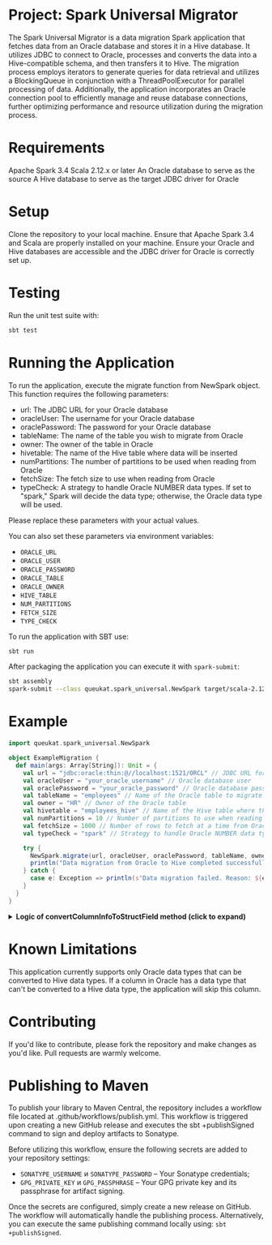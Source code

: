 # Project: Spark Universal Migrator

The Spark Universal Migrator is a data migration Spark application that fetches data from an Oracle database and stores it in a Hive database. It utilizes JDBC to connect to Oracle, processes and converts the data into a Hive-compatible schema, and then transfers it to Hive. The migration process employs iterators to generate queries for data retrieval and utilizes a BlockingQueue in conjunction with a ThreadPoolExecutor for parallel processing of data. Additionally, the application incorporates an Oracle connection pool to efficiently manage and reuse database connections, further optimizing performance and resource utilization during the migration process.

# Requirements

Apache Spark 3.4
Scala 2.12.x or later
An Oracle database to serve as the source
A Hive database to serve as the target
JDBC driver for Oracle

# Setup

Clone the repository to your local machine.
Ensure that Apache Spark 3.4 and Scala are properly installed on your machine.
Ensure your Oracle and Hive databases are accessible and the JDBC driver for Oracle is correctly set up.

# Testing

Run the unit test suite with:

```bash
sbt test
```


# Running the Application

To run the application, execute the migrate function from NewSpark object. This function requires the following parameters:

- url: The JDBC URL for your Oracle database
- oracleUser: The username for your Oracle database
- oraclePassword: The password for your Oracle database
- tableName: The name of the table you wish to migrate from Oracle
- owner: The owner of the table in Oracle
- hivetable: The name of the Hive table where data will be inserted
- numPartitions: The number of partitions to be used when reading from Oracle
- fetchSize: The fetch size to use when reading from Oracle
- typeCheck: A strategy to handle Oracle NUMBER data types. If set to "spark," Spark will decide the data type; otherwise, the Oracle data type will be used.

Please replace these parameters with your actual values.

You can also set these parameters via environment variables:

- `ORACLE_URL`
- `ORACLE_USER`
- `ORACLE_PASSWORD`
- `ORACLE_TABLE`
- `ORACLE_OWNER`
- `HIVE_TABLE`
- `NUM_PARTITIONS`
- `FETCH_SIZE`
- `TYPE_CHECK`

To run the application with SBT use:

```bash
sbt run
```

After packaging the application you can execute it with `spark-submit`:

```bash
sbt assembly
spark-submit --class queukat.spark_universal.NewSpark target/scala-2.12/OracleToHiveMigrator-assembly-2.0.jar
```

# Example

```scala
import queukat.spark_universal.NewSpark

object ExampleMigration {
  def main(args: Array[String]): Unit = {
    val url = "jdbc:oracle:thin:@//localhost:1521/ORCL" // JDBC URL for Oracle
    val oracleUser = "your_oracle_username" // Oracle database user
    val oraclePassword = "your_oracle_password" // Oracle database password
    val tableName = "employees" // Name of the Oracle table to migrate
    val owner = "HR" // Owner of the Oracle table
    val hivetable = "employees_hive" // Name of the Hive table where the data will be written
    val numPartitions = 10 // Number of partitions to use when reading the Oracle data into a DataFrame
    val fetchSize = 1000 // Number of rows to fetch at a time from Oracle
    val typeCheck = "spark" // Strategy to handle Oracle NUMBER data types (spark or oracle)

    try {
      NewSpark.migrate(url, oracleUser, oraclePassword, tableName, owner, hivetable, numPartitions, fetchSize, typeCheck)
      println("Data migration from Oracle to Hive completed successfully.")
    } catch {
      case e: Exception => println(s"Data migration failed. Reason: ${e.getMessage}")
    }
  }
}

```

<details>
  <summary><strong>Logic of convertColumnInfoToStructField method (click to expand)</strong></summary>

The convertColumnInfoToStructField method performs the conversion of a ColumnInfo object into a StructField, which represents a column in the Spark schema. This conversion takes into account the differences between Oracle and Spark data types and handles special cases related to numeric values that may be large for Oracle but not supported by Spark.


Parameters:

info: A ColumnInfo object representing column information in the Oracle schema.
Conversion Logic:

1. The method first determines the Spark data type corresponding to the Oracle data type based on the value of the dataType property in the ColumnInfo object.
2. It then creates a Metadata object that will be used for additional settings of the StructField, if necessary.
3. Depending on the dataType, the method performs the following actions:
   - For "VARCHAR2" data type: Sets the data type to StringType with empty metadata.
   - For "DATE" data type: Sets the data type to TimestampType with empty metadata.
   - For "NUMBER" data type:
     - If typeCheck is "skip": Calculates the precision and scale of the number and sets the data type to DecimalType with these values and empty metadata.
     - If typeCheck is "oracle": If the precision and scale of the number are not defined (null), the method executes additional queries to the Oracle database to determine the maximum number of digits to the left and right of the decimal point. If the sum of these values is greater than 38, it sets the data type to StringType; otherwise, it sets the data type to DecimalType with the determined precision and scale and empty metadata.
     - If typeCheck is "spark": If the precision and scale of the number are not defined (null), the method adds a special key "toAnalyze" to the metadata with the value "true", indicating that the schema should be analyzed and converted later. Otherwise, it sets the data type to DecimalType with the determined precision and scale and empty metadata.
     - For any other value of typeCheck, an exception is thrown as the value is invalid.
   - For "FLOAT" data type: Sets the data type to FloatType with empty metadata.
   - For "DOUBLE" data type: Sets the data type to DoubleType with empty metadata.
   - For "INT" data type: Sets the data type to IntegerType with empty metadata.
   - For "BOOLEAN" data type: Sets the data type to BooleanType with empty metadata.
   
The method handles various cases to ensure the correct conversion of data types from Oracle to Spark.

</details>

# Known Limitations
This application currently supports only Oracle data types that can be converted to Hive data types. If a column in Oracle has a data type that can't be converted to a Hive data type, the application will skip this column.

# Contributing
If you'd like to contribute, please fork the repository and make changes as you'd like. Pull requests are warmly welcome.

# Publishing to Maven
To publish your library to Maven Central, the repository includes a workflow file located at .github/workflows/publish.yml. This workflow is triggered upon creating a new GitHub release and executes the sbt +publishSigned command to sign and deploy artifacts to Sonatype.

Before utilizing this workflow, ensure the following secrets are added to your repository settings:
- `SONATYPE_USERNAME` и `SONATYPE_PASSWORD` – Your Sonatype credentials;
- `GPG_PRIVATE_KEY` и `GPG_PASSPHRASE` – Your GPG private key and its passphrase for artifact signing.

Once the secrets are configured, simply create a new release on GitHub. The workflow will automatically handle the publishing process. Alternatively, you can execute the same publishing command locally using: `sbt +publishSigned`.


